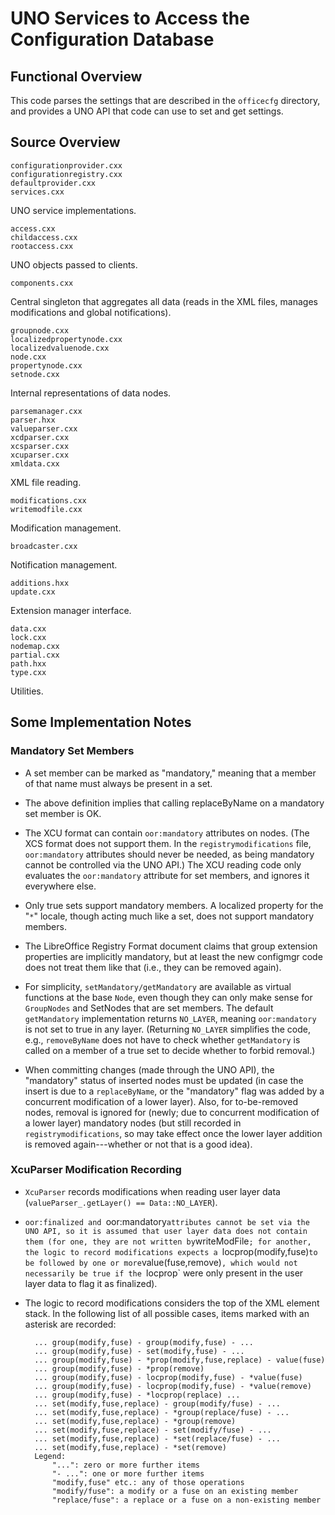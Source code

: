# UNO Services to Access the Configuration Database

## Functional Overview

This code parses the settings that are described in the `officecfg`
directory, and provides a UNO API that code can use to set and get
settings.

## Source Overview

    configurationprovider.cxx
    configurationregistry.cxx
    defaultprovider.cxx
    services.cxx
UNO service implementations.

    access.cxx
    childaccess.cxx
    rootaccess.cxx
UNO objects passed to clients.

    components.cxx
Central singleton that aggregates all data (reads in the XML files, manages
modifications and global notifications).

    groupnode.cxx
    localizedpropertynode.cxx
    localizedvaluenode.cxx
    node.cxx
    propertynode.cxx
    setnode.cxx
Internal representations of data nodes.

    parsemanager.cxx
    parser.hxx
    valueparser.cxx
    xcdparser.cxx
    xcsparser.cxx
    xcuparser.cxx
    xmldata.cxx
XML file reading.

    modifications.cxx
    writemodfile.cxx
Modification management.

    broadcaster.cxx
Notification management.

    additions.hxx
    update.cxx
Extension manager interface.

    data.cxx
    lock.cxx
    nodemap.cxx
    partial.cxx
    path.hxx
    type.cxx
Utilities.


## Some Implementation Notes

### Mandatory Set Members

- A set member can be marked as "mandatory," meaning that a member of that name
must always be present in a set.

- The above definition implies that calling replaceByName on a mandatory set
member is OK.

- The XCU format can contain `oor:mandatory` attributes on nodes.  (The XCS format
does not support them.  In the `registrymodifications` file, `oor:mandatory`
attributes should never be needed, as being mandatory cannot be controlled via
the UNO API.)  The XCU reading code only evaluates the `oor:mandatory` attribute
for set members, and ignores it everywhere else.

- Only true sets support mandatory members.  A localized property for the "`*`"
locale, though acting much like a set, does not support mandatory members.

- The LibreOffice Registry Format document claims that group extension
properties are implicitly mandatory, but at least the new configmgr code does
not treat them like that (i.e., they can be removed again).

- For simplicity, `setMandatory/getMandatory` are available as virtual functions
at the base `Node`, even though they can only make sense for `GroupNodes` and
SetNodes that are set members.  The default `getMandatory` implementation returns
`NO_LAYER`, meaning `oor:mandatory` is not set to true in any layer.  (Returning
`NO_LAYER` simplifies the code, e.g., `removeByName` does not have to check whether
`getMandatory` is called on a member of a true set to decide whether to forbid
removal.)

- When committing changes (made through the UNO API), the "mandatory" status of
inserted nodes must be updated (in case the insert is due to a `replaceByName`, or
the "mandatory" flag was added by a concurrent modification of a lower layer).
Also, for to-be-removed nodes, removal is ignored for (newly; due to concurrent
modification of a lower layer) mandatory nodes (but still recorded in
`registrymodifications`, so may take effect once the lower layer addition is
removed again---whether or not that is a good idea).


### XcuParser Modification Recording

- `XcuParser` records modifications when reading user layer data
(`valueParser_.getLayer() == Data::NO_LAYER`).

- `oor:finalized and `oor:mandatory` attributes cannot be set via the UNO API, so
it is assumed that user layer data does not contain them (for one, they are not
written by `writeModFile`; for another, the logic to record modifications expects
a `locprop(modify,fuse)` to be followed by one or more `value(fuse,remove)`, which
would not necessarily be true if the `locprop` were only present in the user layer
data to flag it as finalized).

- The logic to record modifications considers the top of the XML element stack.
In the following list of all possible cases, items marked with an asterisk are
recorded:

        ... group(modify,fuse) - group(modify,fuse) - ...
        ... group(modify,fuse) - set(modify,fuse) - ...
        ... group(modify,fuse) - *prop(modify,fuse,replace) - value(fuse)
        ... group(modify,fuse) - *prop(remove)
        ... group(modify,fuse) - locprop(modify,fuse) - *value(fuse)
        ... group(modify,fuse) - locprop(modify,fuse) - *value(remove)
        ... group(modify,fuse) - *locprop(replace) ...
        ... set(modify,fuse,replace) - group(modify/fuse) - ...
        ... set(modify,fuse,replace) - *group(replace/fuse) - ...
        ... set(modify,fuse,replace) - *group(remove)
        ... set(modify,fuse,replace) - set(modify/fuse) - ...
        ... set(modify,fuse,replace) - *set(replace/fuse) - ...
        ... set(modify,fuse,replace) - *set(remove)
        Legend:
            "...": zero or more further items
            "- ...": one or more further items
            "modify,fuse" etc.: any of those operations
            "modify/fuse": a modify or a fuse on an existing member
            "replace/fuse": a replace or a fuse on a non-existing member

